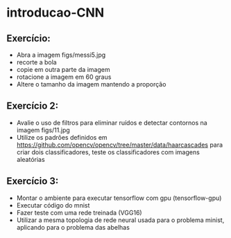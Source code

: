 # introducao-CNN

## Exercício:

* Abra a imagem figs/messi5.jpg
* recorte a bola
* copie em outra parte da imagem
* rotacione a imagem em 60 graus
* Altere o tamanho da imagem mantendo a proporção

## Exercício 2:

* Avalie o uso de filtros para eliminar ruídos e detectar contornos na imagem figs/11.jpg
* Utilize os padrões definidos em https://github.com/opencv/opencv/tree/master/data/haarcascades para criar dois classificadores, teste os classificadores com imagens aleatórias

## Exercício 3:

* Montar o ambiente para executar tensorflow com gpu (tensorflow-gpu)
* Executar código do mnist
* Fazer teste com uma rede treinada (VGG16)
* Utilizar a mesma topologia de rede neural usada para o problema minist, aplicando para o problema das abelhas
